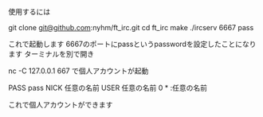 使用するには

git clone git@github.com:nyhm/ft_irc.git
cd ft_irc
make
./ircserv 6667 pass

これで起動します
6667のポートにpassというpasswordを設定したことになります
ターミナルを別で開き

nc -C 127.0.0.1 667
で個人アカウントが起動

PASS pass
NICK 任意の名前
USER 任意の名前 0 * :任意の名前

これで個人アカウントができます
